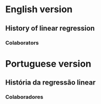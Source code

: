 # English version

## History of linear regression

### Colaborators

# Portuguese version

## História da regressão linear

### Colaboradores

